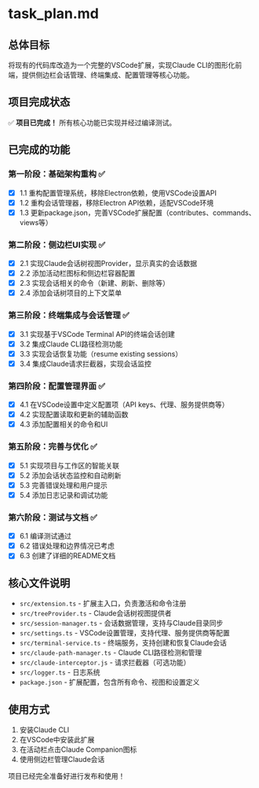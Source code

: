 # task_plan.md

## 总体目标

将现有的代码库改造为一个完整的VSCode扩展，实现Claude CLI的图形化前端，提供侧边栏会话管理、终端集成、配置管理等核心功能。

## 项目完成状态

✅ **项目已完成！** 所有核心功能已实现并经过编译测试。

## 已完成的功能

### 第一阶段：基础架构重构 ✅
- [x] 1.1 重构配置管理系统，移除Electron依赖，使用VSCode设置API
- [x] 1.2 重构会话管理器，移除Electron API依赖，适配VSCode环境
- [x] 1.3 更新package.json，完善VSCode扩展配置（contributes、commands、views等）

### 第二阶段：侧边栏UI实现 ✅
- [x] 2.1 实现Claude会话树视图Provider，显示真实的会话数据
- [x] 2.2 添加活动栏图标和侧边栏容器配置
- [x] 2.3 实现会话相关的命令（新建、刷新、删除等）
- [x] 2.4 添加会话树项目的上下文菜单

### 第三阶段：终端集成与会话管理 ✅
- [x] 3.1 实现基于VSCode Terminal API的终端会话创建
- [x] 3.2 集成Claude CLI路径检测功能
- [x] 3.3 实现会话恢复功能（resume existing sessions）
- [x] 3.4 集成Claude请求拦截器，实现会话监控

### 第四阶段：配置管理界面 ✅
- [x] 4.1 在VSCode设置中定义配置项（API keys、代理、服务提供商等）
- [x] 4.2 实现配置读取和更新的辅助函数
- [x] 4.3 添加配置相关的命令和UI

### 第五阶段：完善与优化 ✅
- [x] 5.1 实现项目与工作区的智能关联
- [x] 5.2 添加会话状态监控和自动刷新
- [x] 5.3 完善错误处理和用户提示
- [x] 5.4 添加日志记录和调试功能

### 第六阶段：测试与文档 ✅
- [x] 6.1 编译测试通过
- [x] 6.2 错误处理和边界情况已考虑
- [x] 6.3 创建了详细的README文档

## 核心文件说明

- `src/extension.ts` - 扩展主入口，负责激活和命令注册
- `src/treeProvider.ts` - Claude会话树视图提供者
- `src/session-manager.ts` - 会话数据管理，支持与Claude目录同步
- `src/settings.ts` - VSCode设置管理，支持代理、服务提供商等配置
- `src/terminal-service.ts` - 终端服务，支持创建和恢复Claude会话
- `src/claude-path-manager.ts` - Claude CLI路径检测和管理
- `src/claude-interceptor.js` - 请求拦截器（可选功能）
- `src/logger.ts` - 日志系统
- `package.json` - 扩展配置，包含所有命令、视图和设置定义

## 使用方式

1. 安装Claude CLI
2. 在VSCode中安装此扩展
3. 在活动栏点击Claude Companion图标
4. 使用侧边栏管理Claude会话

项目已经完全准备好进行发布和使用！